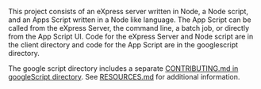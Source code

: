 This project consists of an eXpress server written in Node, a Node script, and an Apps Script written in a Node like language. The App Script can be
called from the eXpress Server, the command line, a batch job, or directly from the App Script UI. Code for the eXpress Server and Node script are in the client directory and code for the App Script are in the googlescript directory.

The google script directory includes a separate [CONTRIBUTING.md in googleScript directory](googleScript/CONTRIBUTING.md). See [RESOURCES.md](./RESOURCES.md) for additional information.
